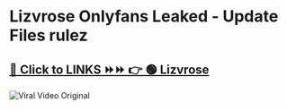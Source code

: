 
 # Lizvrose Onlyfans Leaked - Update Files rulez

## <h2><a href="https://clipsfans.com/Lizvrose&ref=git">🔗 Click to LINKS ⏩⏩ 👉 🟢 Lizvrose </a></h2>

<a href="https://clipsfans.com/Lizvrose&ref=git" rel="nofollow" data-target="animated-image.originalLink"><img src="https://i.ibb.co.com/xMMVF88/686577567.gif" alt="Viral Video Original" style="max-width: 100%; display: inline-block;" data-target="animated-image.originalImage"></a>

